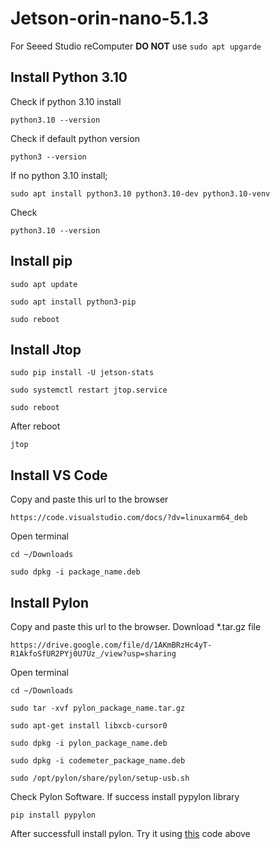 # Jetson-orin-nano-5.1.3
For Seeed Studio reComputer **DO NOT** use ```sudo apt upgarde```

## Install Python 3.10
Check if python 3.10 install
```
python3.10 --version
```
Check if default python version
```
python3 --version
```
If no python 3.10 install;
```
sudo apt install python3.10 python3.10-dev python3.10-venv
```
Check
```
python3.10 --version
```

## Install pip
```
sudo apt update
```
```
sudo apt install python3-pip
```
```
sudo reboot
```

## Install Jtop
```
sudo pip install -U jetson-stats
```
```
sudo systemctl restart jtop.service
```
```
sudo reboot
```
After reboot
```
jtop
```

## Install VS Code
Copy and paste this url to the browser
```
https://code.visualstudio.com/docs/?dv=linuxarm64_deb
```
Open terminal
```
cd ~/Downloads
```
```
sudo dpkg -i package_name.deb
```

## Install Pylon
Copy and paste this url to the browser. Download *.tar.gz file
```
https://drive.google.com/file/d/1AKmBRzHc4yT-R1AkfoSfUR2PYj0U7Uz_/view?usp=sharing
```
Open terminal
```
cd ~/Downloads
```
```
sudo tar -xvf pylon_package_name.tar.gz
```
```
sudo apt-get install libxcb-cursor0
```
```
sudo dpkg -i pylon_package_name.deb
```
```
sudo dpkg -i codemeter_package_name.deb
```
```
sudo /opt/pylon/share/pylon/setup-usb.sh
```
Check Pylon Software. If success install pypylon library
```
pip install pypylon
```
After successfull install pylon. Try it using [this](opencv.py) code above
